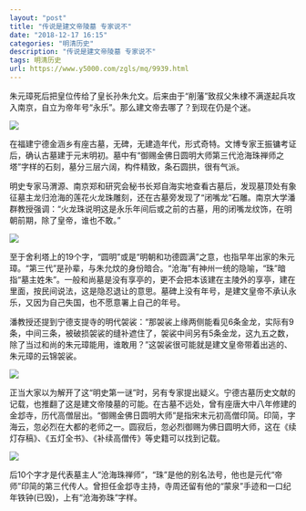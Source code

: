 ```yaml
---
layout: "post"
title: "传说是建文帝陵墓 专家说不"
date: "2018-12-17 16:15"
categories: "明清历史"
description: "传说是建文帝陵墓 专家说不"
tags: 明清历史
url: https://www.y5000.com/zgls/mq/9939.html
---
```






朱元璋死后把皇位传给了皇长孙朱允文。后来由于“削藩”致叔父朱棣不满遂起兵攻入南京，自立为帝年号“永乐”。那么建文帝去哪了？到现在仍是个迷。

![](https://img.y5000.com/uploads/allimg/170110/8-1F110141141196.jpg)

在福建宁德金涵乡有座古墓，无碑，无建造年代，形式奇特。文博专家王振镛考证后，确认古墓建于元末明初。墓中有“御赐金佛日圆明大师第三代沧海珠禅师之塔”字样的石刻，墓分三层六阔，构件精致，条石圆拱，很有气派。

明史专家马渭源、南京郑和研究会秘书长郑自海实地查看古墓后，发现墓顶处有象征墓主龙归沧海的莲花火龙珠雕刻，还在古墓旁发现了“闭嘴龙”石雕。南京大学潘群教授强调：“火龙珠说明这是永乐年间后或之前的古墓，用的闭嘴龙纹饰，在明朝前期，除了皇帝，谁也不敢。”

![](https://img.y5000.com/uploads/allimg/170110/8-1F110141134551.jpg)

至于舍利塔上的19个字，“圆明”或是“明朝和功德圆满”之意，也指早年出家的朱元璋。“第三代”是孙辈，与朱允炆的身份暗合。“沧海”有神州一统的隐喻，“珠”暗指“墓主姓朱”。一般和尚墓是没有享亭的，更不会把本该建在主陵外的享亭，建在里面，按民间说法，这是隐忍退让的意思。墓碑上没有年号，是建文皇帝不承认永乐，又因为自己失国，也不愿意署上自己的年号。

潘教授还提到宁德支提寺的明代袈裟：“那袈裟上缘两侧能看见6条金龙，实际有9条，中间三条，被破损袈裟的缝补遮住了，袈裟中间另有5条金龙，这九五之数，除了当过和尚的朱元璋能用，谁敢用？”这袈裟很可能就是建文皇帝带着出逃的、朱元璋的云锦袈裟。

![](https://img.y5000.com/uploads/allimg/170110/8-1F110141125562.jpg)

正当大家以为解开了这“明史第一谜”时，另有专家提出疑义。宁德古墓历史文献的记载，也推翻了这是建文帝陵墓的可能。在古墓不远处，曾有座唐大中八年修建的金邶寺，历代高僧层出。“御赐金佛日圆明大师”是指宋末元初高僧印简。印简，字海云，忽必烈在大都的老师之一。圆寂后，忽必烈御赐为佛日圆明大师，这在《续灯存稿》、《五灯全书》、《补续高僧传》等史籍可以找到记载。

![](https://img.y5000.com/uploads/allimg/170110/8-1F11014111KM.jpg)

后10个字才是代表墓主人“沧海珠禅师”，“珠”是他的别名法号，他也是元代“帝师”印简的第三代传人。曾担任金邶寺主持，寺周还留有他的“蒙泉”手迹和一口纪年铁钟(已毁)，上有“沧海弥珠”字样。
